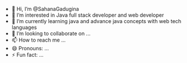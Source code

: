 - 👋 Hi, I’m @SahanaGadugina
- 👀 I’m interested in Java full stack developer and web developer
- 🌱 I’m currently learning java and advance java concepts with web tech languages
- 💞️ I’m looking to collaborate on ...
- 📫 How to reach me ...
- 😄 Pronouns: ...
- ⚡ Fun fact: ...

<!---
SahanaGadugina/SahanaGadugina is a ✨ special ✨ repository because its `README.md` (this file) appears on your GitHub profile.
You can click the Preview link to take a look at your changes.
--->
